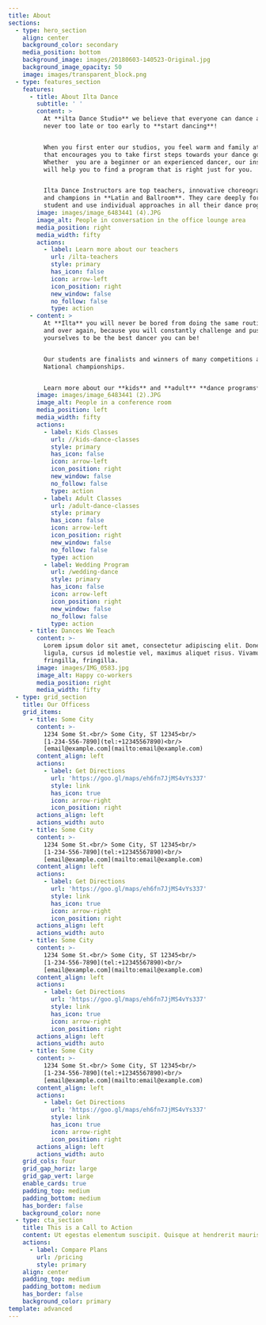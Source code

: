 ```yaml
---
title: About
sections:
  - type: hero_section
    align: center
    background_color: secondary
    media_position: bottom
    background_image: images/20180603-140523-Original.jpg
    background_image_opacity: 50
    image: images/transparent_block.png
  - type: features_section
    features:
      - title: About Ilta Dance
        subtitle: ' '
        content: >
          At **ilta Dance Studio** we believe that everyone can dance and it's
          never too late or too early to **start dancing**!


          When you first enter our studios, you feel warm and family atmosphere
          that encourages you to take first steps towards your dance goals.
          Whether  you are a beginner or an experienced dancer, our instructors
          will help you to find a program that is right just for you.


          Ilta Dance Instructors are top teachers, innovative choreographers,
          and champions in **Latin and Ballroom**. They care deeply for each
          student and use individual approaches in all their dance programs.
        image: images/image_6483441 (4).JPG
        image_alt: People in conversation in the office lounge area
        media_position: right
        media_width: fifty
        actions:
          - label: Learn more about our teachers
            url: /ilta-teachers
            style: primary
            has_icon: false
            icon: arrow-left
            icon_position: right
            new_window: false
            no_follow: false
            type: action
      - content: >
          At **Ilta** you will never be bored from doing the same routine over
          and over again, because you will constantly challenge and push
          yourselves to be the best dancer you can be!


          Our students are finalists and winners of many competitions and
          National championships.


          Learn more about our **kids** and **adult** **dance programs**.
        image: images/image_6483441 (2).JPG
        image_alt: People in a conference room
        media_position: left
        media_width: fifty
        actions:
          - label: Kids Classes
            url: //kids-dance-classes
            style: primary
            has_icon: false
            icon: arrow-left
            icon_position: right
            new_window: false
            no_follow: false
            type: action
          - label: Adult Classes
            url: /adult-dance-classes
            style: primary
            has_icon: false
            icon: arrow-left
            icon_position: right
            new_window: false
            no_follow: false
            type: action
          - label: Wedding Program
            url: /wedding-dance
            style: primary
            has_icon: false
            icon: arrow-left
            icon_position: right
            new_window: false
            no_follow: false
            type: action
      - title: Dances We Teach
        content: >-
          Lorem ipsum dolor sit amet, consectetur adipiscing elit. Donec nisl
          ligula, cursus id molestie vel, maximus aliquet risus. Vivamus in nibh
          fringilla, fringilla.
        image: images/IMG_0583.jpg
        image_alt: Happy co-workers
        media_position: right
        media_width: fifty
  - type: grid_section
    title: Our Officess
    grid_items:
      - title: Some City
        content: >-
          1234 Some St.<br/> Some City, ST 12345<br/>
          [1-234-556-7890](tel:+12345567890)<br/>
          [email@example.com](mailto:email@example.com)
        content_align: left
        actions:
          - label: Get Directions
            url: 'https://goo.gl/maps/eh6fn7JjMS4vYs337'
            style: link
            has_icon: true
            icon: arrow-right
            icon_position: right
        actions_align: left
        actions_width: auto
      - title: Some City
        content: >-
          1234 Some St.<br/> Some City, ST 12345<br/>
          [1-234-556-7890](tel:+12345567890)<br/>
          [email@example.com](mailto:email@example.com)
        content_align: left
        actions:
          - label: Get Directions
            url: 'https://goo.gl/maps/eh6fn7JjMS4vYs337'
            style: link
            has_icon: true
            icon: arrow-right
            icon_position: right
        actions_align: left
        actions_width: auto
      - title: Some City
        content: >-
          1234 Some St.<br/> Some City, ST 12345<br/>
          [1-234-556-7890](tel:+12345567890)<br/>
          [email@example.com](mailto:email@example.com)
        content_align: left
        actions:
          - label: Get Directions
            url: 'https://goo.gl/maps/eh6fn7JjMS4vYs337'
            style: link
            has_icon: true
            icon: arrow-right
            icon_position: right
        actions_align: left
        actions_width: auto
      - title: Some City
        content: >-
          1234 Some St.<br/> Some City, ST 12345<br/>
          [1-234-556-7890](tel:+12345567890)<br/>
          [email@example.com](mailto:email@example.com)
        content_align: left
        actions:
          - label: Get Directions
            url: 'https://goo.gl/maps/eh6fn7JjMS4vYs337'
            style: link
            has_icon: true
            icon: arrow-right
            icon_position: right
        actions_align: left
        actions_width: auto
    grid_cols: four
    grid_gap_horiz: large
    grid_gap_vert: large
    enable_cards: true
    padding_top: medium
    padding_bottom: medium
    has_border: false
    background_color: none
  - type: cta_section
    title: This is a Call to Action
    content: Ut egestas elementum suscipit. Quisque at hendrerit mauris.
    actions:
      - label: Compare Plans
        url: /pricing
        style: primary
    align: center
    padding_top: medium
    padding_bottom: medium
    has_border: false
    background_color: primary
template: advanced
---
```

